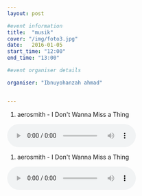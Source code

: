 ```yaml
---
layout: post

#event information
title:  "musik"
cover: "/img/foto3.jpg"
date:   2016-01-05
start_time: "12:00"
end_time: "13:00"

#event organiser details

organiser: "Ibnuyohanzah ahmad"


---
```

1. aerosmith - I Don't Wanna Miss a Thing
<audio controls="controls">
  <source src="mp3/Aerosmith - I Don't Wanna Miss a Thing.mp3" type="audio/mpeg" /> 
</audio> 

1. aerosmith - I Don't Wanna Miss a Thing
<audio controls="controls">
  <source src="mp3/Aerosmith - I Don't Wanna Miss a Thing.mp3" type="audio/mpeg" /> 
</audio> 
